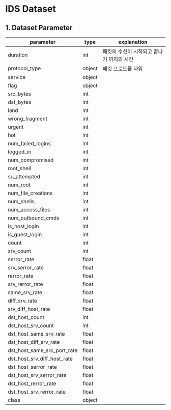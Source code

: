 # IDS Dataset

## 1. Dataset Parameter

| parameter                   | type   | explanation                               |
| --------------------------- | ------ | ----------------------------------------- |
| duration                    | int    | 패킷의 수신이 시작되고 끝나기 까지의 시간 |
| protocol_type               | object | 패킷 프로토콜 타입                        |
| service                     | object |                                           |
| flag                        | object |                                           |
| src_bytes                   | int    |                                           |
| dst_bytes                   | int    |                                           |
| land                        | int    |                                           |
| wrong_fragment              | int    |                                           |
| urgent                      | int    |                                           |
| hot                         | int    |                                           |
| num_failed_logins           | int    |                                           |
| logged_in                   | int    |                                           |
| num_compromised             | int    |                                           |
| root_shell                  | int    |                                           |
| su_attempted                | int    |                                           |
| num_root                    | int    |                                           |
| num_file_creations          | int    |                                           |
| num_shells                  | int    |                                           |
| num_access_files            | int    |                                           |
| num_outbound_cmds           | int    |                                           |
| is_host_login               | int    |                                           |
| is_guest_login              | int    |                                           |
| count                       | int    |                                           |
| srv_count                   | int    |                                           |
| serror_rate                 | float  |                                           |
| srv_serror_rate             | float  |                                           |
| rerror_rate                 | float  |                                           |
| srv_rerror_rate             | float  |                                           |
| same_srv_rate               | float  |                                           |
| diff_srv_rate               | float  |                                           |
| srv_diff_host_rate          | float  |                                           |
| dst_host_count              | int    |                                           |
| dst_host_srv_count          | int    |                                           |
| dst_host_same_srv_rate      | float  |                                           |
| dst_host_diff_srv_rate      | float  |                                           |
| dst_host_same_src_port_rate | float  |                                           |
| dst_host_srv_diff_host_rate | float  |                                           |
| dst_host_serror_rate        | float  |                                           |
| dst_host_srv_serror_rate    | float  |                                           |
| dst_host_rerror_rate        | float  |                                           |
| dst_host_srv_rerror_rate    | float  |                                           |
| class                       | object |                                           |

